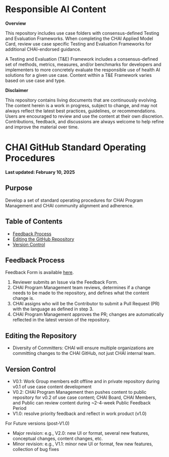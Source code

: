 # Responsible AI Content
**Overview**

This repository includes use case folders with consensus-defined Testing and Evaluation Frameworks. When completing the CHAI Applied Model Card, review use case specific Testing and Evaluation Frameworks for additional CHAI-endorsed guidance.

A Testing and Evaluation (T&E) Framework includes a consensus-defined set of methods, metrics, measures, and/or benchmarks for developers and implementers to more concretely evaluate the responsible use of health AI solutions for a given use case. Content within a T&E Framework varies based on use case and type.

**Disclaimer**

This repository contains living documents that are continuously evolving. The content herein is a work in progress, subject to change, and may not always reflect the latest best practices, guidelines, or recommendations. Users are encouraged to review and use the content at their own discretion. Contributions, feedback, and discussions are always welcome to help refine and improve the material over time.

# CHAI GitHub Standard Operating Procedures

**Last updated: February 10, 2025**

## Purpose
Develop a set of standard operating procedures for CHAI Program Management and CHAI community alignment and adherence.

## Table of Contents
- [Feedback Process](#feedback-process)
- [Editing the GitHub Repository](#editing-the-github-repository)
- [Version Control](#version-control)

## Feedback Process

Feedback Form is available [here](https://github.com/coalition-for-health-ai/responsible-ai-content/issues/new?template=FeedbackForm.yml).

1. Reviewer submits an Issue via the Feedback Form.
2. CHAI Program Management team reviews, determines if a change needs to be made to the repository, and defines what the content change is.
3. CHAI assigns who will be the Contributor to submit a Pull Request (PR) with the language as defined in step 3.
4. CHAI Program Management approves the PR; changes are automatically reflected in the latest version of the repository.

## Editing the Repository

- Diversity of Committers: CHAI will ensure multiple organizations are committing changes to the CHAI GitHub, not just CHAI internal team.

## Version Control
-	V0.1: Work Group members edit offline and in private repository during v0.1 of use case content development
-	V0.2: CHAI Program Management then pushes content to public repository for v0.2 of use case content; CHAI Board, CHAI Members, and Public can review content during ~2-4-week Public Feedback Period
-	V1.0: resolve priority feedback and reflect in work product (v1.0)

For Future versions (post-V1.0)
-	Major revision: e.g., V2.0: new UI or format, several new features, conceptual changes, content changes, etc.
-	Minor revision: e.g., V1.1: minor new UI or format, few new features, collection of bug fixes


